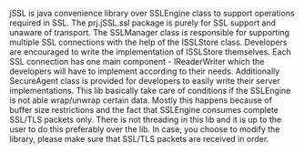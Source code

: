 jSSL is java convenience library over SSLEngine class to support operations required in SSL. The prj.jSSL.ssl package is
purely for SSL support and unaware of transport. The SSLManager class is responsible for supporting multiple SSL
connections with the help of the ISSLStore class. Developers are encouraged to write the implementation of ISSLStore
themselves. Each SSL connection has one main component - IReaderWriter which the
developers will have to implement according to their needs. Additionally SecureAgent class is provided for developers to
easily write their server implementations.
This lib basically take care of conditions if the SSLEngine is not able wrap/unwrap certain data. Mostly this happens
because of buffer size restrictions and the fact that SSLEngine consumes complete SSL/TLS packets only. There is not
threading in this lib and it is up to the user to do this preferably over the lib. In case, you choose to modify the
library, please make sure that SSL/TLS packets are received in order.
